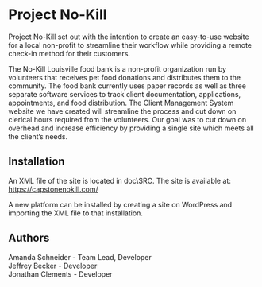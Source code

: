 # Project No-Kill  

Project No-Kill set out with the intention to create an easy-to-use website for a local non-profit to streamline their workflow while providing a remote check-in method for their customers.

The No-Kill Louisville food bank is a non-profit organization run by volunteers that receives pet food donations and distributes them to the community. The food bank currently uses paper records as well as three separate software services to track client documentation, applications, appointments, and food distribution. The Client Management System website we have created will streamline the process and cut down on clerical hours required from the volunteers. Our goal was to cut down on overhead and increase efficiency by providing a single site which meets all the client’s needs.  


## Installation  
An XML file of the site is located in doc\SRC. The site is available at: https://capstonenokill.com/ 

A new platform can be installed by creating a site on WordPress and importing the XML file to that installation.  

## Authors  
Amanda Schneider - Team Lead, Developer  
Jeffrey Becker - Developer  
Jonathan Clements - Developer  




